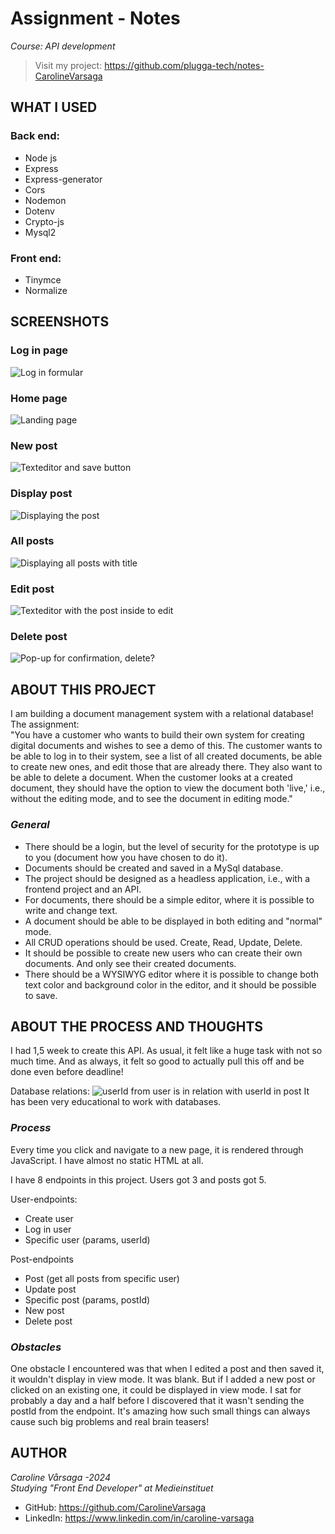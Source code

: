 # Assignment - Notes
_Course: API development_
> Visit my project: https://github.com/plugga-tech/notes-CarolineVarsaga

## WHAT I USED
### Back end: 
- Node js
- Express
- Express-generator
- Cors
- Nodemon 
- Dotenv
- Crypto-js
- Mysql2
### Front end:
- Tinymce
- Normalize

## SCREENSHOTS
### Log in page
![Log in formular](screenshots/logInPageImg.png)

### Home page
![Landing page](screenshots/homePageImg.png)

### New post
![Texteditor and save button](screenshots/newPostImg.png)

### Display post
![Displaying the post](screenshots/displayPostImg.png)

### All posts 
![Displaying all posts with title](screenshots/allPostsImg.png)

### Edit post
![Texteditor with the post inside to edit](screenshots/editPostImg.png)

### Delete post
![Pop-up for confirmation, delete?](screenshots/deletePostImg.png)


## ABOUT THIS PROJECT 
I am building a document management system with a relational database! <br>The assignment: 
<br>"You have a customer who wants to build their own system for creating digital documents and wishes to see a demo of this. The customer wants to be able to log in to their system, see a list of all created documents, be able to create new ones, and edit those that are already there. They also want to be able to delete a document. When the customer looks at a created document, they should have the option to view the document both 'live,' i.e., without the editing mode, and to see the document in editing mode."

### _General_
- There should be a login, but the level of security for the prototype is up to you (document how you have chosen to do it). 
- Documents should be created and saved in a MySql database. 
- The project should be designed as a headless application, i.e., with a frontend project and an API. 
- For documents, there should be a simple editor, where it is possible to write and change text. 
- A document should be able to be displayed in both editing and "normal" mode.
- All CRUD operations should be used. Create, Read, Update, Delete.
- It should be possible to create new users who can create their own documents. And only see their created documents. 
- There should be a WYSIWYG editor where it is possible to change both text color and background color in the editor, and it should be possible to save.

## ABOUT THE PROCESS AND THOUGHTS
I had 1,5 week to create this API. As usual, it felt like a huge task with not so much time. And as always, it felt so good to actually pull this off and be done even before deadline! 

Database relations: 
![userId from user is in relation with userId in post](screenshots/databaseRelations.png)
It has been very educational to work with databases.

### _Process_
Every time you click and navigate to a new page, it is rendered through JavaScript. I have almost no static HTML at all. 

I have 8 endpoints in this project. 
Users got 3 and posts got 5. 

User-endpoints: 
- Create user
- Log in user 
- Specific user (params, userId) 

Post-endpoints
- Post (get all posts from specific user)
- Update post
- Specific post (params, postId)
- New post
- Delete post


### _Obstacles_
One obstacle I encountered was that when I edited a post and then saved it, it wouldn't display in view mode. It was blank. But if I added a new post or clicked on an existing one, it could be displayed in view mode. I sat for probably a day and a half before I discovered that it wasn't sending the postId from the endpoint. It's amazing how such small things can always cause such big problems and real brain teasers!


## AUTHOR
_Caroline Vårsaga -2024_
<br>_Studying "Front End Developer" at Medieinstituet_
- GitHub: https://github.com/CarolineVarsaga
- LinkedIn: https://www.linkedin.com/in/caroline-varsaga